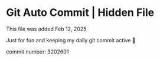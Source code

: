 # Git Auto Commit | Hidden File

This file was added Feb 12, 2025

Just for fun and keeping my daily git commit active 🤪

commit number: 3202601
